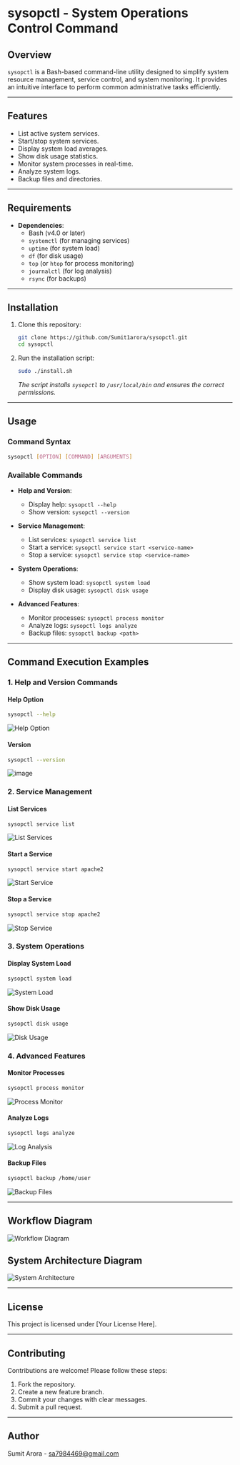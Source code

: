 # sysopctl - System Operations Control Command

## Overview
`sysopctl` is a Bash-based command-line utility designed to simplify system resource management, service control, and system monitoring. It provides an intuitive interface to perform common administrative tasks efficiently.

---

## Features
- List active system services.
- Start/stop system services.
- Display system load averages.
- Show disk usage statistics.
- Monitor system processes in real-time.
- Analyze system logs.
- Backup files and directories.

---

## Requirements
- **Dependencies**:
  - Bash (v4.0 or later)
  - `systemctl` (for managing services)
  - `uptime` (for system load)
  - `df` (for disk usage)
  - `top` (or `htop` for process monitoring)
  - `journalctl` (for log analysis)
  - `rsync` (for backups)

---

## Installation
1. Clone this repository:
   ```bash
   git clone https://github.com/Sumit1arora/sysopctl.git
   cd sysopctl
   ```
2. Run the installation script:
   ```bash
   sudo ./install.sh
   ```
   *The script installs `sysopctl` to `/usr/local/bin` and ensures the correct permissions.*

---

## Usage
### Command Syntax
```bash
sysopctl [OPTION] [COMMAND] [ARGUMENTS]
```

### Available Commands
- **Help and Version**:
  - Display help: `sysopctl --help`
  - Show version: `sysopctl --version`

- **Service Management**:
  - List services: `sysopctl service list`
  - Start a service: `sysopctl service start <service-name>`
  - Stop a service: `sysopctl service stop <service-name>`

- **System Operations**:
  - Show system load: `sysopctl system load`
  - Display disk usage: `sysopctl disk usage`

- **Advanced Features**:
  - Monitor processes: `sysopctl process monitor`
  - Analyze logs: `sysopctl logs analyze`
  - Backup files: `sysopctl backup <path>`

---

## Command Execution Examples
### 1. Help and Version Commands
#### Help Option
```bash
sysopctl --help
```
![Help Option](images/help.png)

#### Version
```bash
sysopctl --version
```
![image](https://github.com/user-attachments/assets/d1fda8d8-6d8c-4765-ad75-2a5130fb8ff4)


### 2. Service Management
#### List Services
```bash
sysopctl service list
```
![List Services](images/service_list.png)

#### Start a Service
```bash
sysopctl service start apache2
```
![Start Service](images/service_start.png)

#### Stop a Service
```bash
sysopctl service stop apache2
```
![Stop Service](images/service_stop.png)

### 3. System Operations
#### Display System Load
```bash
sysopctl system load
```
![System Load](images/system_load.png)

#### Show Disk Usage
```bash
sysopctl disk usage
```
![Disk Usage](images/disk_usage.png)

### 4. Advanced Features
#### Monitor Processes
```bash
sysopctl process monitor
```
![Process Monitor](images/process_monitor.png)

#### Analyze Logs
```bash
sysopctl logs analyze
```
![Log Analysis](images/log_analysis.png)

#### Backup Files
```bash
sysopctl backup /home/user
```
![Backup Files](images/backup.png)

---

## Workflow Diagram
![Workflow Diagram](images/workflow_diagram.png)

## System Architecture Diagram
![System Architecture](images/system_architecture.png)

---

## License
This project is licensed under [Your License Here].

---

## Contributing
Contributions are welcome! Please follow these steps:
1. Fork the repository.
2. Create a new feature branch.
3. Commit your changes with clear messages.
4. Submit a pull request.

---

## Author
Sumit Arora - sa7984469@gmail.com


